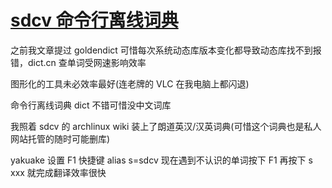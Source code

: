 # [sdcv 命令行离线词典](/2023/08/sdcv_dict_cli.md)

之前我文章提过 goldendict 可惜每次系统动态库版本变化都导致动态库找不到报错，dict.cn 查单词受网速影响效率

图形化的工具未必效率最好(连老牌的 VLC 在我电脑上都闪退)

命令行离线词典 dict 不错可惜没中文词库

我照着 sdcv 的 archlinux wiki 装上了朗道英汉/汉英词典(可惜这个词典也是私人网站托管的随时可能删库)

yakuake 设置 F1 快捷键 alias s=sdcv  现在遇到不认识的单词按下 F1 再按下 s xxx 就完成翻译效率很快
